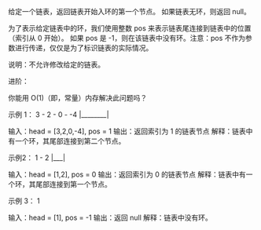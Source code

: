 给定一个链表，返回链表开始入环的第一个节点。 如果链表无环，则返回 null。

为了表示给定链表中的环，我们使用整数 pos 来表示链表尾连接到链表中的位置（索引从 0 开始）。 如果 pos 是 -1，则在该链表中没有环。注意：pos 不作为参数进行传递，仅仅是为了标识链表的实际情况。

说明：不允许修改给定的链表。

进阶：

你能用 O(1)（即，常量）内存解决此问题吗？

示例 1：
3 - 2 - 0 - -4
    |________|

输入：head = [3,2,0,-4], pos = 1
输出：返回索引为 1 的链表节点
解释：链表中有一个环，其尾部连接到第二个节点。


示例2：
1 - 2
|___|

输入：head = [1,2], pos = 0
输出：返回索引为 0 的链表节点
解释：链表中有一个环，其尾部连接到第一个节点。


示例 3：
1

输入：head = [1], pos = -1
输出：返回 null
解释：链表中没有环。
